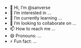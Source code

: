 - 👋 Hi, I’m @sanverse
- 👀 I’m interested in ...
- 🌱 I’m currently learning ...
- 💞️ I’m looking to collaborate on ...
- 📫 How to reach me ...
- 😄 Pronouns: ...
- ⚡ Fun fact: ...

<!---
sanverse/sanverse is a ✨ special ✨ repository because its `README.md` (this file) appears on your GitHub profile.
You can click the Preview link to take a look at your changes.
--->
